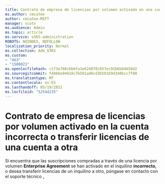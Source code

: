 ```yaml
---
title: Contrato de empresa de licencias por volumen activado en una cuenta incorrecta
ms.author: cmcatee
author: cmcatee-MSFT
manager: scotv
ms.audience: Admin
ms.topic: article
ms.service: o365-administration
ROBOTS: NOINDEX, NOFOLLOW
localization_priority: Normal
ms.collection: Adm_O365
ms.custom:
- "463"
- "1500021"
ms.openlocfilehash: c1f3e780cbb6fa1e6240f0c057ec91b6b64658d2
ms.sourcegitcommit: f4866e94918c7b591ad0cd3b58169d340bcc7f00
ms.translationtype: MT
ms.contentlocale: es-ES
ms.lasthandoff: 05/19/2021
ms.locfileid: "52544235"
---
```

# <a name="volume-licensing-enterprise-agreement-activated-on-the-wrong-account-or-transferring-licenses-from-one-account-to-another"></a>Contrato de empresa de licencias por volumen activado en la cuenta incorrecta o transferir licencias de una cuenta a otra

Si encuentra que las suscripciones compradas a través de una licencia por volumen **Enterprise Agreement**  se han activado en el inquilino **incorrecto,** o desea transferir licencias de un inquilino a otro, póngase en contacto con el soporte técnico [.](https://go.microsoft.com/fwlink/p/?linkid=518322)
